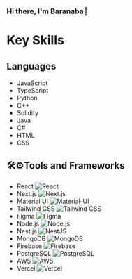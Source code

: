 ### Hi there, I'm Baranaba👋

# Key Skills

## Languages

- JavaScript
- TypeScript
- Python
- C++
- Solidity
- Java
- C#
- HTML
- CSS

## 🛠️⚙️Tools and Frameworks

- React ![React](https://img.shields.io/badge/-React-20232A?style=flat&logo=react)
- Next.js ![Next.js](https://img.shields.io/badge/-Next.js-000000?style=flat&logo=next.js)
- Material UI ![Material-UI](https://img.shields.io/badge/-Material_UI-0081CB?style=flat&logo=material-ui)
- Tailwind CSS ![Tailwind CSS](https://img.shields.io/badge/-Tailwind_CSS-38B2AC?style=flat&logo=tailwind-css)
- Figma ![Figma](https://img.shields.io/badge/-Figma-F24E1E?style=flat&logo=figma&logoColor=white)
- Node.js ![Node.js](https://img.shields.io/badge/-Node.js-339933?style=flat&logo=node.js&logoColor=white)
- Nest.js ![NestJS](https://img.shields.io/badge/-NestJS-ea2845?style=flat&logo=nestjs&logoColor=white)
- MongoDB ![MongoDB](https://img.shields.io/badge/-MongoDB-47A248?style=flat&logo=mongodb&logoColor=white)
- Firebase ![Firebase](https://img.shields.io/badge/-Firebase-FFCA28?style=flat&logo=firebase&logoColor=white)
- PostgreSQL ![PostgreSQL](https://img.shields.io/badge/-PostgreSQL-336791?style=flat&logo=postgresql&logoColor=white)
- AWS ![AWS](https://img.shields.io/badge/-AWS-232F3E?style=flat&logo=amazon-aws)
- Vercel ![Vercel](https://img.shields.io/badge/-Vercel-black?style=flat&logo=vercel&logoColor=white)

